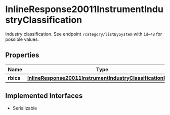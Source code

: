 

# InlineResponse20011InstrumentIndustryClassification

Industry classification. See endpoint `/category/listBySystem` with `id=48` for possible values.

## Properties

Name | Type | Description | Notes
------------ | ------------- | ------------- | -------------
**rbics** | [**InlineResponse20011InstrumentIndustryClassificationRbics**](InlineResponse20011InstrumentIndustryClassificationRbics.md) |  |  [optional]


## Implemented Interfaces

* Serializable


